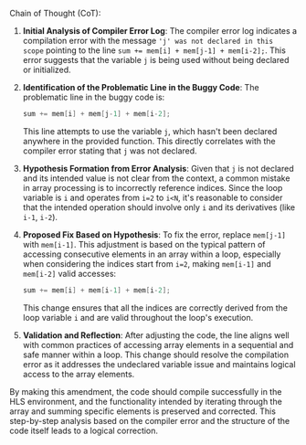 Chain of Thought (CoT):

1. **Initial Analysis of Compiler Error Log**:
   The compiler error log indicates a compilation error with the message `'j' was not declared in this scope` pointing to the line `sum += mem[i] + mem[j-1] + mem[i-2];`. This error suggests that the variable `j` is being used without being declared or initialized.

2. **Identification of the Problematic Line in the Buggy Code**:
   The problematic line in the buggy code is:
   ```cpp
   sum += mem[i] + mem[j-1] + mem[i-2];
   ```
   This line attempts to use the variable `j`, which hasn't been declared anywhere in the provided function. This directly correlates with the compiler error stating that `j` was not declared.

3. **Hypothesis Formation from Error Analysis**:
   Given that `j` is not declared and its intended value is not clear from the context, a common mistake in array processing is to incorrectly reference indices. Since the loop variable is `i` and operates from `i=2` to `i<N`, it's reasonable to consider that the intended operation should involve only `i` and its derivatives (like `i-1`, `i-2`).

4. **Proposed Fix Based on Hypothesis**:
   To fix the error, replace `mem[j-1]` with `mem[i-1]`. This adjustment is based on the typical pattern of accessing consecutive elements in an array within a loop, especially when considering the indices start from `i=2`, making `mem[i-1]` and `mem[i-2]` valid accesses:
   ```cpp
   sum += mem[i] + mem[i-1] + mem[i-2];
   ```
   This change ensures that all the indices are correctly derived from the loop variable `i` and are valid throughout the loop's execution.

5. **Validation and Reflection**:
   After adjusting the code, the line aligns well with common practices of accessing array elements in a sequential and safe manner within a loop. This change should resolve the compilation error as it addresses the undeclared variable issue and maintains logical access to the array elements.

By making this amendment, the code should compile successfully in the HLS environment, and the functionality intended by iterating through the array and summing specific elements is preserved and corrected. This step-by-step analysis based on the compiler error and the structure of the code itself leads to a logical correction.